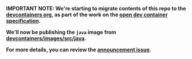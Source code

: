 **IMPORTANT NOTE: We're starting to migrate contents of this repo to the
[devcontainers org](HTTPS://github.com/devcontainers), as part of the work on
the [open dev container specification](HTTPS://containers.dev).**

**We'll now be publishing the `java` image from
[devcontainers/images/src/java](HTTPS://github.com/devcontainers/images/tree/main/src/java).**

**For more details, you can review the
[announcement issue](HTTPS://github.com/microsoft/vscode-dev-containers/issues/1589).**
